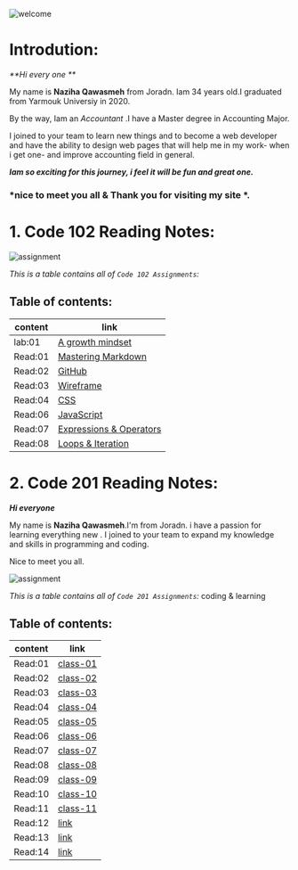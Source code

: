 ![welcome](https://th.bing.com/th/id/Rc836c9818160700e1a36df78c4aaf59e?rik=Qm8dG83ov4kiew&riu=http%3a%2f%2fcur.glitter-graphics.net%2fpub%2f3384%2f3384007qf1qhgroyt.gif&ehk=UhIhE%2b0bQ7C1vvkO4vPtexR94kHcb58nXTqb8dV4Ojo%3d&risl=&pid=ImgRaw)

# Introdution: 

 _**Hi every one **_  

My name is **Naziha Qawasmeh** from Joradn. Iam 34 years old.I graduated from Yarmouk Universiy in 2020. 

By the way, Iam an *Accountant* .I have a Master degree in Accounting Major.

I joined to your team to learn new things and to become a web developer and have the ability to design web pages that will help me in my work- when i get one- and improve accounting field in general.

_**Iam so exciting for this journey, i feel it will be fun and great one.**_

### *nice to meet you all & Thank you for visiting my site *. 



# 1. Code 102 Reading Notes:
![assignment](https://th.bing.com/th/id/OIP.j4UDbgb9mnwLnBHdKcTdggAAAA?pid=ImgDet&rs=1)


*This is a table contains all of `Code 102 Assignments`:* 

## Table of contents:

|  content       | link |
| ----------    | ----------- |
| lab:01         |[A growth mindset](https://naziha-1986.github.io/reading-notes.md/Lab:01b)        |
| Read:01      | [Mastering Markdown](https://naziha-1986.github.io/reading-notes.md/Read:01) |
|Read:02|[GitHub](https://naziha-1986.github.io/reading-notes.md/Read:02)
|Read:03 | [Wireframe](https://naziha-1986.github.io/reading-notes.md/Read:03)|
|Read:04| [CSS](https://naziha-1986.github.io/reading-notes.md/Read:04)|
|Read:06|[JavaScript](https://naziha-1986.github.io/reading-notes.md/Read:06)
|Read:07|[Expressions & Operators](https://naziha-1986.github.io/reading-notes.md/Read:07)
|Read:08|[Loops & Iteration](https://naziha-1986.github.io/reading-notes.md/Read:08)

             
             
             
# 2. Code 201 Reading Notes:


**_Hi everyone_**

My name is **Naziha Qawasmeh**.I'm from Joradn. i have a passion for learning everything new . I joined to your team to expand my knowledge and skills in programming and coding.

Nice to meet you all.

![assignment](https://th.bing.com/th/id/R7905091e3c712e083a770198902b8908?rik=hX7aRj3hSb7J3Q&pid=ImgRaw)

*This is a table contains all of `Code 201 Assignments`:* 
 coding & learning 

## Table of contents:

|  content       | link |
| ----------    | ----------- |
| Read:01|[class-01](https://naziha-1986.github.io/reading-notes.md/class-01)    |
|Read:02|[class-02](https://naziha-1986.github.io/reading-notes.md/class-02)     |
|Read:03| [class-03](https://naziha-1986.github.io/reading-notes.md/class-03)    |
|Read:04| [class-04](https://naziha-1986.github.io/reading-notes.md/class-04)    |
|Read:05| [class-05](https://naziha-1986.github.io/reading-notes.md/class05)    |
|Read:06|[class-06](https://naziha-1986.github.io/reading-notes.md/class-06)     |
|Read:07|[class-07](https://naziha-1986.github.io/reading-notes.md/class-07)     |
|Read:08|[class-08](https://naziha-1986.github.io/reading-notes.md/class-08)     | 
|Read:09|[class-09](https://naziha-1986.github.io/reading-notes.md/class-09)     |
|Read:10|[class-10](https://naziha-1986.github.io/reading-notes.md/class-10)     |
|Read:11|[class-11](https://naziha-1986.github.io/reading-notes.md/class-11)     |
|Read:12|[link]()     |
|Read:13|[link]()     |
|Read:14|[link]()     |
